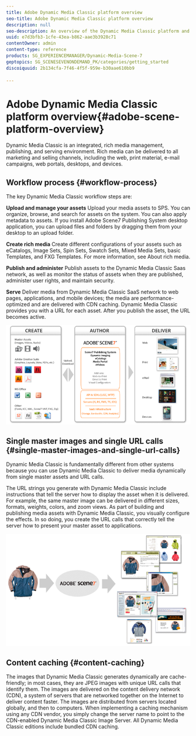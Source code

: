 ```yaml
---
title: Adobe Dynamic Media Classic platform overview
seo-title: Adobe Dynamic Media Classic platform overview
description: null
seo-description: An overview of the Dynamic Media Classic platform and workflow process.
uuid: e7d3bfb3-1cfe-43ea-b862-aae3b3928c71
contentOwner: admin
content-type: reference
products: SG_EXPERIENCEMANAGER/Dynamic-Media-Scene-7
geptopics: SG_SCENESEVENONDEMAND_PK/categories/getting_started
discoiquuid: 2b134cfa-7f46-4f5f-959e-b30aae610bb9

---
```


# Adobe Dynamic Media Classic platform overview{#adobe-scene-platform-overview}

Dynamic Media Classic is an integrated, rich media management, publishing, and serving environment. Rich media can be delivered to all marketing and selling channels, including the web, print material, e-mail campaigns, web portals, desktops, and devices.

## Workflow process {#workflow-process}

The key Dynamic Media Classic workflow steps are:

**Upload and manage your assets** Upload your media assets to SPS. You can organize, browse, and search for assets on the system. You can also apply metadata to assets. If you install Adobe Scene7 Publishing System desktop application, you can upload files and folders by dragging them from your desktop to an upload folder.

**Create rich media** Create different configurations of your assets such as eCatalogs, Image Sets, Spin Sets, Swatch Sets, Mixed Media Sets, basic Templates, and FXG Templates. For more information, see About rich media.

**Publish and administer** Publish assets to the Dynamic Media Classic Saas network, as well as monitor the status of assets when they are published, administer user rights, and maintain security.

**Serve** Deliver media from Dynamic Media Classic SaaS network to web pages, applications, and mobile devices; the media are performance-optimized and are delivered with CDN caching. Dynamic Media Classic provides you with a URL for each asset. After you publish the asset, the URL becomes active.

![The Dynamic Media Classic workflow process](/help/assets/gs_workflow.png) 

## Single master images and single URL calls {#single-master-images-and-single-url-calls}

Dynamic Media Classic is fundamentally different from other systems because you can use Dynamic Media Classic to deliver media dynamically from single master assets and URL calls.

The URL strings you generate with Dynamic Media Classic include instructions that tell the server how to display the asset when it is delivered. For example, the same master image can be delivered in different sizes, formats, weights, colors, and zoom views. As part of building and publishing media assets with Dynamic Media Classic, you visually configure the effects. In so doing, you create the URL calls that correctly tell the server how to present your master asset to applications.

![Dynamic Media Classic can deliver the same master image to different mediums in different sizes and formats.](/help/assets/gs_dynamic_publishing.png) 

## Content caching {#content-caching}

The images that Dynamic Media Classic generates dynamically are cache-friendly; in most cases, they are JPEG images with unique URL calls that identify them. The images are delivered on the content delivery network (CDN), a system of servers that are networked together on the Internet to deliver content faster. The images are distributed from servers located globally, and then to computers. When implementing a caching mechanism using any CDN vendor, you simply change the server name to point to the CDN-enabled Dynamic Media Classic Image Server. All Dynamic Media Classic editions include bundled CDN caching.
